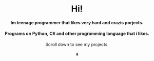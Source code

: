 <h1 align="center">Hi!</h1>
<h4 align="center">Im teenage programmer that likes very hard and crazis porjects.</h4>
<h4 align="center">Programs on Python, C# and other programming language that i likes.</h4>
<p align="center">Scroll down to see my projects.</p>
<p align="center">⬇️</p>
